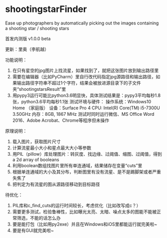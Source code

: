 # shootingstarFinder
Ease up photographers by automatically picking out the images containing a shooting star / shooting stars

首发内测版
v1.0.0 beta

更新：里奥（李航越）

功能说明：

1. 在只有星空的jpg图片上找流星，如果找到了，就把这张图片放到输出路径里
2. 需要在编辑器（比如PyCharm）里自行改代码指定jpg源路径和输出路径，如果输出路径字符串不超过1个字符，结果会被放进源目录下的子文件夹“shootingstarsResult”里
3. 用pypy3运行可能比python3.6明显快，具体测试结果是：pypy3平均每秒1.8张，python3.6平均每秒1.1张
	测试环境与硬件：
		操作系统：Windows10 Home （家庭版）
		设备：Surface Pro 4
		CPU: Intel(R) Core(TM) i5-7300U 3.50GHz
		内存：8GB, 1867 MHz
		测试时同时运行微信、MS Office Word 2016、Adobe Acrobat、Chrome等程序但未操作

原理说明：

1. 载入图片，获取图片尺寸
2. 计算流星最小大小和星点最大大小等参数
3. 用PIL（pillow）库处理图片：转灰度、找边缘、过阈值、缩图、过阈值，得到 a 2d array of booleans
4. 利用boolean数组找图片里所有单连通域，结果储存在变量“cuts”里
5. 根据单连通域的大小及其分布，判断图里有没有流星、是不是踢脚架或者严重失焦了
6. 把判定为有流星的图从源路径移动到目标路径

待优化：
1. PIL库和c_find_cuts的运行时间较长，考虑优化（比如改写成c？）
2. 需要更多测试，检验鲁棒性，比如曝光太亮、太暗、噪点太多的图能不能被正常筛选，不能的话怎么办
3. 要是能打包（比如用py2exe）并且在Windows和iOS里都能运行就完美啦~
4. 要是有GUI就完美啦~
